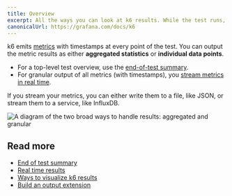 ```yaml
---
title: Overview
excerpt: All the ways you can look at k6 results. While the test runs, after the test runs, on an external platform, as summary statistics.
canonicalUrl: https://grafana.com/docs/k6
---
```


k6 emits [metrics](/using-k6/metrics) with timestamps at every point of the test.
You can output the metric results as either **aggregated statistics** or **individual data points**.

- For a top-level test overview, use the [end-of-test summary](../end-of-test).
- For granular output of all metrics (with timestamps), you [stream metrics in real time](../real-time).

If you stream your metrics, you can either write them to a file, like JSON, or stream them to a service, like InfluxDB.

![A diagram of the two broad ways to handle results: aggregated and granular](./images/k6-results-diagram.png)


## Read more
- [End of test summary](../end-of-test)
- [Real time results](../real-time)
- [Ways to visualize k6 results](https://k6.io/blog/ways-to-visualize-k6-results/)
- [Build an output extension](/extensions/get-started/create/output-extensions/)